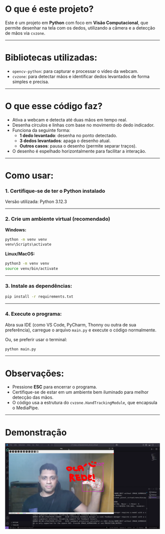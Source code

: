 # O que é este projeto?

Este é um projeto em **Python** com foco em **Visão Computacional**, que permite desenhar na tela com os dedos, utilizando a câmera e a detecção de mãos via `cvzone`.

---

# Bibliotecas utilizadas:

- `opencv-python`: para capturar e processar o vídeo da webcam.
- `cvzone`: para detectar mãos e identificar dedos levantados de forma simples e precisa.

---

# O que esse código faz?

- Ativa a webcam e detecta até duas mãos em tempo real.
- Desenha círculos e linhas com base no movimento do dedo indicador.
- Funciona da seguinte forma:
  - **1 dedo levantado**: desenha no ponto detectado.
  - **3 dedos levantados**: apaga o desenho atual.
  - **Outros casos**: pausa o desenho (permite separar traços).
- O desenho é espelhado horizontalmente para facilitar a interação.

---

# Como usar:

### 1. Certifique-se de ter o Python instalado  
Versão utilizada: Python 3.12.3

---

### 2. Crie um ambiente virtual (recomendado)

**Windows:**

```bash
python -m venv venv
venv\Scripts\activate
```

**Linux/MacOS:**

```bash
python3 -m venv venv
source venv/bin/activate
```

---

### 3. Instale as dependências:

```bash
pip install -r requirements.txt
```

---

### 4. Execute o programa:

Abra sua IDE (como VS Code, PyCharm, Thonny ou outra de sua preferência), carregue o arquivo `main.py` e execute o código normalmente.

Ou, se preferir usar o terminal:

```bash
python main.py
```

---

# Observações:

- Pressione **ESC** para encerrar o programa.
- Certifique-se de estar em um ambiente bem iluminado para melhor detecção das mãos.
- O código usa a estrutura do `cvzone.HandTrackingModule`, que encapsula o MediaPipe.

---

# Demonstração
![Erro ao carregar imagem de demonstração](demo.png)
